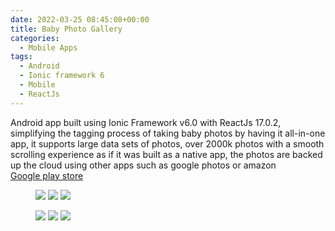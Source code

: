 ```yaml
---
date: 2022-03-25 08:45:08+00:00
title: Baby Photo Gallery
categories:
  - Mobile Apps
tags:
  - Android
  - Ionic framework 6
  - Mobile
  - ReactJs
---
```


Android app built using Ionic Framework v6.0 with ReactJs 17.0.2, simplifying the tagging process of taking baby photos by having it all-in-one app, it supports large data sets of photos, over 2000k photos with a smooth scrolling experience as if it was built as a native app, the photos are backed up the cloud using other apps such as google photos or amazon  
<a href="https://play.google.com/store/apps/details?id=cm.babyphoto.gallery" class="btn btn--primary">Google play store<a>


<figure class="third">
	<img src="/assets/images/2023/07/image-1.png">
	<img src="/assets/images/2023/07/image-2.png">
	<img src="/assets/images/2022/03/unnamed.webp">
</figure>

<figure class="third">
	<img src="/assets/images/2022/03/unnamed-1.webp">
	<img src="/assets/images/2022/03/unnamed-2.webp">
	<img src="/assets/images/2022/03/unnamed-3.webp">
</figure>